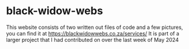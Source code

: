 # black-widow-webs
This website consists of two written out files of code and a few pictures, you can find it at https://blackwidowwebs.co.za/services/
It is part of a larger project that I had contributed on over the last week of May 2024
